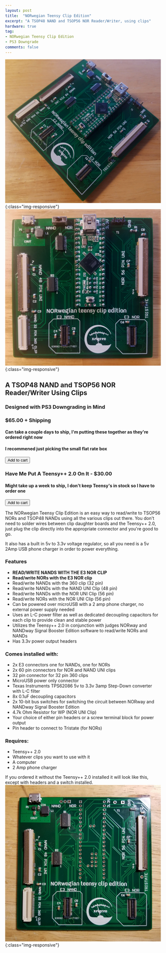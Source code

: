 ```yaml
---
layout: post
title:  "NORwegian Teensy Clip Edition"
excerpt: "A TSOP48 NAND and TSOP56 NOR Reader/Writer, using clips"
hardware: true
tag:
- NORwegian Teensy Clip Edition 
- PS3 Downgrade
comments: false
---
```

![NTCEGLAMOUR](/assets/img/NTCEGLAMOUR.jpg){:class="img-responsive"}
![NTCETOP](/assets/img/NTCETOP.jpg){:class="img-responsive"}

## A TSOP48 NAND and TSOP56 NOR Reader/Writer Using Clips
### Designed with PS3 Downgrading in Mind
### $65.00 + Shipping
#### Can take a couple days to ship, I'm putting these together as they're ordered right now
#### I recommened just picking the small flat rate box

<button type="button" class="snipcart-add-item"
 data-item-name="NORwegian Teensy Clip Edition"
 data-item-price="65.00"
 data-item-weight="400"
 data-item-id="02"
 data-item-url="https://zeigren.github.io/NORwegian-Teensy-Clip-Edition/">
  Add to cart
</button>

### Have Me Put A Teensy++ 2.0 On It - $30.00 
#### Might take up a week to ship, I don't keep Teensy's in stock so I have to order one

<button type="button" class="snipcart-add-item"
 data-item-name="Add A Teensy++ 2.0"
 data-item-price="30.00"
 data-item-id="03"
 data-item-url="https://zeigren.github.io/NORwegian-Teensy-Clip-Edition/">
  Add to cart
</button>

The NORwegian Teensy Clip Edition is an easy way to read/write to TSOP56 NORs and TSOP48 NANDs using all the various clips out there. You don't need to solder wires between clip daughter boards and the Teensy++ 2.0, just plug the clip directly into the appropriate connector and you're good to go.

It also has a built in 5v to 3.3v voltage regulator, so all you need is a 5v 2Amp USB phone charger in order to power everything.

### Features
* **READ/WRITE NANDS WITH THE E3 NOR CLIP**
* **Read/write NORs with the E3 NOR clip**
* Read/write NANDs with the 360 clip (32 pin)
* Read/write NANDs with the NAND UNI Clip (48 pin)
* Read/write NANDs with the NOR UNI Clip (56 pin)
* Read/write NORs with the NOR UNI Clip (56 pin)
* Can be powered over microUSB with a 2 amp phone charger, no external power supply needed
* Uses an L-C power filter as well as dedicated decoupling capacitors for each clip to provide clean and stable power
* Utilizes the Teensy++ 2.0 in conjunction with judges NORway and NANDway Signal Booster Edition software to read/write NORs and NANDs
* Has 3.3v power output headers

### Comes installed with:
* 2x E3 connectors one for NANDs, one for NORs
* 2x 60 pin connectors for NOR and NAND UNI clips
* 32 pin connector for 32 pin 360 clips
* MicroUSB power only connector
* Texas Instruments TPS62086 5v to 3.3v 3amp Step-Down converter with L-C filter
* 8x 0.1uF decoupling capacitors
* 2x 10-bit bus switches for switching the circuit between NORway and NANDway Signal Booster Edition
* 4.7k Ohm Resistor for WP (NOR UNI Clip)
* Your choice of either pin headers or a screw terminal block for power output
* Pin header to connect to Tristate (for NORs)

### Requires:
* Teensy++ 2.0
* Whatever clips you want to use with it
* A computer
* 2 Amp phone charger

If you ordered it without the Teensy++ 2.0 installed it will look like this, except with headers and a switch installed.
![NTCETOPMIN](/assets/img/NTCETOPMIN.jpg){:class="img-responsive"}